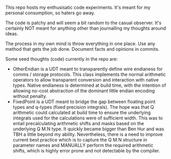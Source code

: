 This repo hosts my enthusisatic code experiments.
It's meant for my personal consumption, so haters go away.

The code is patchy and will seem a bit random to the casual observer.
It's certainly NOT meant for anything other than journalling my thoughts around ideas.

The process in my own mind is throw everything in one place.
Use any method that gets the job done.
Document facts and opinions in commits.

Some seed thoughts (code) currently in the repo are:

* OtherEndian is a UDT meant to transparently define wire endianess for comms / storage protocols.
  This class implements the normal arithmetic operators to allow transparent conversion and interaction with native types.
  Native endianess is determined at build time, with the intention of allowing no-cost abstraction of the dominant little endian encoding without penalty.
* FixedPoint is a UDT meant to bridge the gap between floating point types and q-types (fixed precision integrals).
  The hope was that Q arithmetic could calculated at build time to ensure the underlying integrals used for the calculations were of sufficient width.
  This was to entail precalculating arithmetic shifts and masks based on the underlying Q M.N type.
  It quickly became bigger than Ben Hur and was TBH a little beyond my ability.
  Nevertheless, there is a need to improve current best practice which is to capture the Q M.N structure in parameter names
  and MANUALLY perform the required arithmetic shifts, which is highly error prone and not detectable by the compiler.
